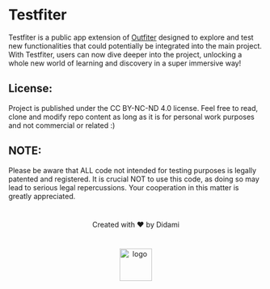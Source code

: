 # Testfiter
<p>Testfiter is a public app extension of <a href="https://outfiter-app.web.app/">Outfiter</a> designed to explore and test new functionalities that could potentially be integrated into the main project. With Testfiter, users can now dive deeper into the project, unlocking a whole new world of learning and discovery in a super immersive way!</p>

## License:
Project is published under the CC BY-NC-ND 4.0 license. Feel free to read, clone and modify repo content as long as it is for personal work purposes and not commercial or related :)

## NOTE:
Please be aware that ALL code not intended for testing purposes is legally patented and registered. It is crucial NOT to use this code, as doing so may lead to serious legal repercussions. Your cooperation in this matter is greatly appreciated.

#
<p align="center">
Created with ♥️ by Didami
</p>

#
<p align="center">
<img src="https://outfiter-app.web.app/media/logo.png" height="64" alt="logo">
</p>
